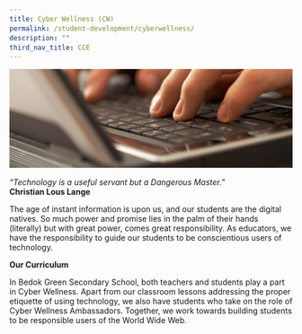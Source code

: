 ```yaml
---
title: Cyber Wellness (CW)
permalink: /student-development/cyberwellness/
description: ""
third_nav_title: CCE
---
```


![](/images/Cyberwellness.jpg)

*“Technology is a useful servant but a Dangerous Master.”*<br>
**Christian Lous Lange**

The age of instant information is upon us, and our students are the digital natives. So much power and promise lies in the palm of their hands (literally) but with great power, comes great responsibility. As educators, we have the responsibility to guide our students to be conscientious users of technology.

**Our Curriculum**

In Bedok Green Secondary School, both teachers and students play a part in Cyber Wellness. Apart from our classroom lessons addressing the proper etiquette of using technology, we also have students who take on the role of Cyber Wellness Ambassadors. Together, we work towards building students to be responsible users of the World Wide Web.